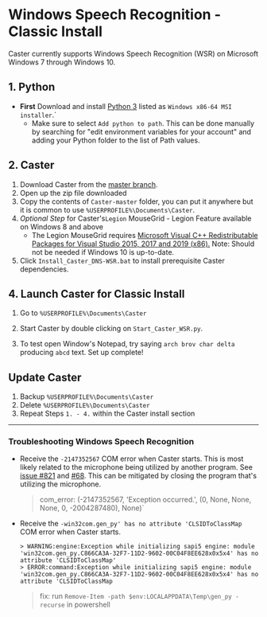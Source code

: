 # Windows Speech Recognition - Classic Install

Caster currently supports Windows Speech Recognition (WSR) on Microsoft Windows 7 through Windows 10.

## 1. Python

- **First** Download and install  [Python 3](https://www.python.org/downloads/release/python-388/) listed as `Windows x86-64 MSI installer`.`
   - Make sure to select `Add python to path`. This can be done manually by searching for "edit environment variables for your account" and adding your Python folder to the list of Path values.

## 2. Caster

   1. Download Caster from the [master branch](https://github.com/dictation-toolbox/Caster/archive/master.zip).
   2. Open up the zip file downloaded
   3. Copy the contents of `Caster-master` folder, you can put it anywhere but it is common to use `%USERPROFILE%\Documents\Caster`.
   4. *Optional Step* for Caster's`Legion` MouseGrid - Legion Feature available on Windows 8 and above
         - The Legion MouseGrid requires [Microsoft Visual C++ Redistributable Packages for Visual Studio 2015, 2017 and 2019 (x86).](https://support.microsoft.com/en-nz/help/2977003/the-latest-supported-visual-c-downloads) Note: Should not be needed if Windows 10 is up-to-date.
   5. Click `Install_Caster_DNS-WSR.bat` to install prerequisite Caster dependencies.  

## 4. Launch Caster for Classic Install

   1. Go to  `%USERPROFILE%\Documents\Caster`

   2. Start Caster by double clicking on `Start_Caster_WSR.py`.

   3. To test open Window's Notepad, try saying `arch brov char delta` producing `abcd` text. Set up complete!

## Update Caster

   1. Backup `%USERPROFILE%\Documents\Caster`
   2. Delete `%USERPROFILE%\Documents\Caster`
   3. Repeat Steps `1. - 4.` within the Caster install section

------

### Troubleshooting Windows Speech Recognition

- Receive the `-2147352567` COM error when Caster starts. This is most likely related to the microphone being utilized by another program. See [issue #821](https://github.com/dictation-toolbox/Caster/issues/821) and [#68](https://github.com/dictation-toolbox/Caster/issues/68).  This can be mitigated by closing the program that's utilizing the microphone.

   > com_error: (-2147352567, 'Exception occurred.', (0, None, None, None, 0, -2004287480), None)`

- Receive the `-win32com.gen_py' has no attribute 'CLSIDToClassMap` COM error when Caster starts. 

      > WARNING:engine:Exception while initializing sapi5 engine: module 'win32com.gen_py.C866CA3A-32F7-11D2-9602-00C04F8EE628x0x5x4' has no attribute 'CLSIDToClassMap'
      > ERROR:command:Exception while initializing sapi5 engine: module 'win32com.gen_py.C866CA3A-32F7-11D2-9602-00C04F8EE628x0x5x4' has no attribute 'CLSIDToClassMap

   > fix: run `Remove-Item -path $env:LOCALAPPDATA\Temp\gen_py -recurse` in powershell
